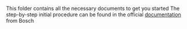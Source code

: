 This folder contains all the necessary documents to get you started
The step-by-step initial procedure can be found in the official [documentation](https://www.bosch-sensortec.com/software/bme/docs/) from Bosch
